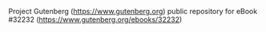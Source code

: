 Project Gutenberg (https://www.gutenberg.org) public repository for eBook #32232 (https://www.gutenberg.org/ebooks/32232)
